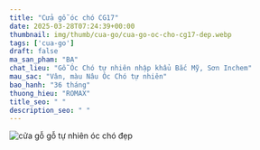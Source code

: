 ```yaml
---
title: "Cửa gỗ óc chó CG17"
date: 2025-03-28T07:24:39+00:00
thumbnail: img/thumb/cua-go/cua-go-oc-cho-cg17-dep.webp
tags: ['cua-go']
draft: false
ma_san_pham: "BA"
chat_lieu: "Gỗ Óc Chó tự nhiên nhập khẩu Bắc Mỹ, Sơn Inchem"
mau_sac: "Vân, màu Nâu Óc Chó tự nhiên"
bao_hanh: "36 tháng"
thuong_hieu: "ROMAX"
title_seo: " "
description_seo: " "
---
```

![cửa gỗ gỗ tự nhiên óc chó đẹp](/img/cua-go/cg17/cua-go-oc-cho-cg17-1.webp)